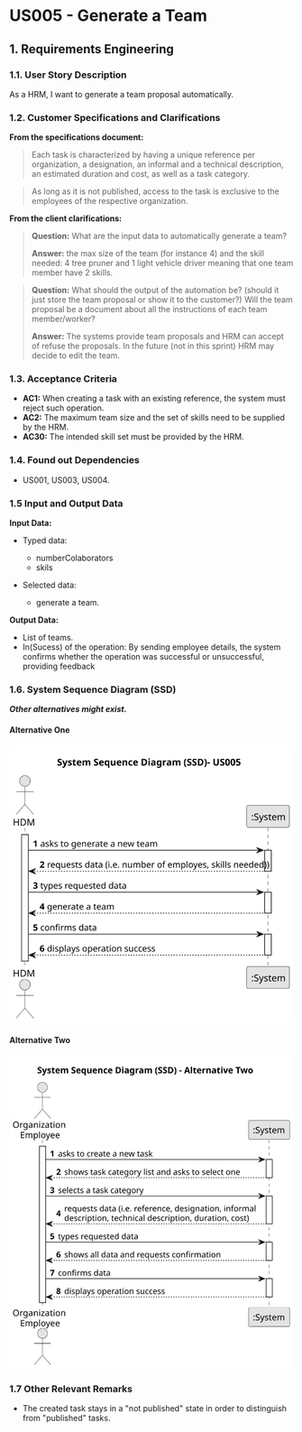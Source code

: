 # US005 - Generate a Team


## 1. Requirements Engineering

### 1.1. User Story Description

As a HRM, I want to generate a team proposal automatically.

### 1.2. Customer Specifications and Clarifications 

**From the specifications document:**

>	Each task is characterized by having a unique reference per organization, a designation, an informal and a technical description, an estimated duration and cost, as well as a task category. 

>	As long as it is not published, access to the task is exclusive to the employees of the respective organization. 

**From the client clarifications:**

> **Question:** What are the input data to automatically generate a team?
>
> **Answer:** the max size of the team (for instance 4)
and the skill needed: 4 tree pruner and 1 light vehicle driver
meaning that one team member have 2 skills.

> **Question:** What should the output of the automation be? (should it just store the team proposal or show it to the customer?)  Will the team proposal be a document about all the instructions of each team member/worker?
>
> **Answer:** The systems provide team proposals and HRM can accept of refuse the proposals. In the future (not in this sprint) HRM may decide to edit the team.

### 1.3. Acceptance Criteria


* **AC1:**  When creating a task with an existing reference, the system must reject
  such operation.
* **AC2:**  The maximum team size and the set of skills need to be supplied by
  the HRM.
* **AC30:**  The intended skill set must be provided by the HRM.



### 1.4. Found out Dependencies

* US001, US003, US004.

### 1.5 Input and Output Data

**Input Data:**

* Typed data: 
    * numberColaborators 
    * skils

* Selected data:
    * generate a team.

**Output Data:**

* List of teams.
* In(Sucess) of the operation: By sending employee details, the system confirms whether the operation was successful or unsuccessful, providing feedback


### 1.6. System Sequence Diagram (SSD)

**_Other alternatives might exist._**

#### Alternative One

![System Sequence Diagram - Alternative One](svg/us006-system-sequence-diagram-alternative-one-System_Sequence_Diagram__SSD___US005.svg)

#### Alternative Two

![System Sequence Diagram - Alternative Two](svg/us006-system-sequence-diagram-alternative-two.svg)

### 1.7 Other Relevant Remarks

* The created task stays in a "not published" state in order to distinguish from "published" tasks.
